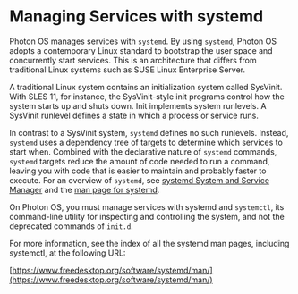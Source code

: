 # Managing Services with systemd

Photon OS manages services with `systemd`. By using `systemd`, Photon OS adopts a contemporary Linux standard to bootstrap the user space and concurrently start services. This is an architecture that differs from traditional Linux systems such as SUSE Linux Enterprise Server. 

A traditional Linux system contains an initialization system called SysVinit. With SLES 11, for instance, the SysVinit-style init programs control how the system starts up and shuts down. Init implements system runlevels. A SysVinit runlevel defines a state in which a process or service runs. 

In contrast to a SysVinit system, `systemd` defines no such runlevels. Instead, `systemd` uses a dependency tree of targets to determine which services to start when. Combined with the declarative nature of `systemd` commands, `systemd` targets reduce the amount of code needed to run a command, leaving you with code that is easier to maintain and probably faster to execute. For an overview of `systemd`, see [systemd System and Service Manager](https://www.freedesktop.org/wiki/Software/systemd/) and the [man page for systemd](https://www.freedesktop.org/software/systemd/man/systemd.html).

On Photon OS, you must manage services with systemd and `systemctl`, its command-line utility for inspecting and controlling the system, and not the deprecated commands of `init.d`. 

For more information, see the index of all the systemd man pages, including systemctl, at the following URL: 

[https://www.freedesktop.org/software/systemd/man/](https://www.freedesktop.org/software/systemd/man/)